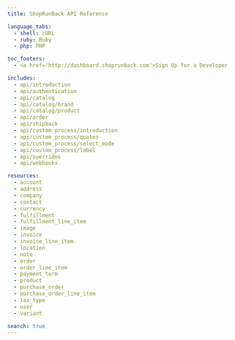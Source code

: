 ```yaml
---
title: ShopRunBack API Reference

language_tabs:
  - shell: cURL
  - ruby: Ruby
  - php: PHP

toc_footers:
  - <a href='http://dashboard.shoprunback.com'>Sign Up for a Developer Key</a>

includes:
  - api/introduction
  - api/authentication
  - api/catalog
  - api/catalog/brand
  - api/catalog/product
  - api/order
  - api/shipback
  - api/custom_process/introduction
  - api/custom_process/quotes
  - api/custom_process/select_mode
  - api/custom_process/label
  - api/overrides
  - api/webhooks

resources:
  - account
  - address
  - company
  - contact
  - currency
  - fulfillment
  - fulfillment_line_item
  - image
  - invoice
  - invoice_line_item
  - location
  - note
  - order
  - order_line_item
  - payment_term
  - product
  - purchase_order
  - purchase_order_line_item
  - tax_type
  - user
  - variant

search: true
---
```



